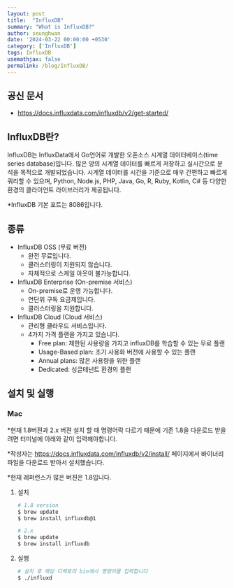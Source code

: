 ```yaml
---
layout: post
title:  "InfluxDB"
summary: "What is InfluxDB?"
author: seunghwan
date: '2024-03-22 00:00:00 +0530'
category: ['InfluxDB']
tags: InfluxDB
usemathjax: false
permalink: /blog/InfluxDB/
---
```


## 공신 문서

- https://docs.influxdata.com/influxdb/v2/get-started/

## InfluxDB란?

InfluxDB는 InfluxData에서 Go언어로 개발한 오픈소스 시계열 데이터베이스(time series database)입니다. 많은 양의 시계열 데이터를 빠르게 저장하고 실시간으로 분석을 목적으로 개발되었습니다. 시계열 데이터를 시간을 기준으로 매우 간편하고 빠르게  쿼리할 수 있으며, Python, Node.js, PHP, Java, Go, R, Ruby, Kotlin, C# 등 다양한 환경의 클라이언트 라이브러리가 제공됩니다.

*InfluxDB 기본 포트는 8086입니다.

## 종류

- InfluxDB OSS (무료 버전)
    - 완전 무료입니다.
    - 클러스터링이 지원되지 않습니다.
    - 자체적으로 스케일 아웃이 불가능합니다.
- InfluxDB Enterprise (On-premise 서비스)
    - On-premise로 운영 가능합니다.
    - 연단위 구독 요금제입니다.
    - 클러스터링을 지원합니다.
- InfluxDB Cloud (Cloud 서비스)
    - 관리형 클라우드 서비스입니다.
    - 4가지 가격 플랜을 가지고 있습니다.
        - Free plan: 제한된 사용량을 가지고 influxDB를 학습할 수 있는 무료 플랜
        - Usage-Based plan: 초기 사용화 버전에 사용할 수 있는 플랜
        - Annual plans: 많은 사용량을 위한 플랜
        - Dedicated: 싱글테넌트 환경의 플랜

## 설치 및 실행

### Mac

*현재 1.8버젼과 2.x 버젼 설치 할 때 명령어락 다르기 때문에 기존 1.8을 다운로드 받을 려면 터미널에 아래와 같이 입력해야합니다.

*작성자는 https://docs.influxdata.com/influxdb/v2/install/ 페이지에서 바이너리 파일을 다운로드 받아서 설치했습니다.

*현재 레퍼런스가 많은 버젼은 1.8입니다.

1. 설치
    
    ```bash
    # 1.8 version
    $ brew update
    $ brew install influxdb@1
    
    # 2.x
    $ brew update
    $ brew install influxdb
    ```
    
2. 실행
    ```bash
    # 설치 후 해당 디렉토리 bin에서 명령어를 입력합니다
    $ ./influxd
    ```